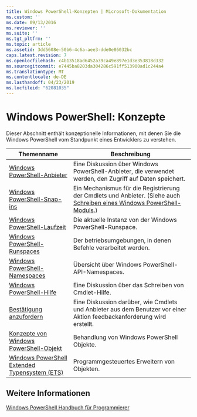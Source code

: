 ```yaml
---
title: Windows PowerShell-Konzepten | Microsoft-Dokumentation
ms.custom: ''
ms.date: 09/13/2016
ms.reviewer: ''
ms.suite: ''
ms.tgt_pltfrm: ''
ms.topic: article
ms.assetid: 3dd5608e-50b6-4c6a-aee3-dde0e86032bc
caps.latest.revision: 7
ms.openlocfilehash: c4b13518ad6452a39ca49e897e1d3e353818d332
ms.sourcegitcommit: e7445ba8203da304286c591ff513900ad1c244a4
ms.translationtype: MT
ms.contentlocale: de-DE
ms.lasthandoff: 04/23/2019
ms.locfileid: "62081035"
---
```

# <a name="windows-powershell-concepts"></a>Windows PowerShell: Konzepte

Dieser Abschnitt enthält konzeptionelle Informationen, mit denen Sie die Windows PowerShell vom Standpunkt eines Entwicklers zu verstehen.

|Themenname|Beschreibung|
|----------------|-----------------|
|[Windows PowerShell-Anbieter](http://msdn.microsoft.com/en-us/a65c5c75-1131-4ade-90d3-a613dbe620e9)|Eine Diskussion über Windows PowerShell-Anbieter, die verwendet werden, den Zugriff auf Daten speichert.|
|[Windows PowerShell-Snap-ins](http://msdn.microsoft.com/en-us/20e081a9-522c-48bf-9f21-faaf8cca2e82)|Ein Mechanismus für die Registrierung der Cmdlets und Anbieter. (Siehe auch [Schreiben eines Windows PowerShell-Moduls](../module/writing-a-windows-powershell-module.md).)|
|[Windows PowerShell-Laufzeit](http://msdn.microsoft.com/en-us/949f06e8-0224-4cd3-bbad-a0cebbb5dec8)|Die aktuelle Instanz von der Windows PowerShell-Runspace.|
|[Windows PowerShell-Runspaces](http://msdn.microsoft.com/en-us/a1582cfe-f06d-4aff-adc6-71f49a860ce9)|Der betriebsumgebungen, in denen Befehle verarbeitet werden.|
|[Windows PowerShell-Namespaces](http://msdn.microsoft.com/en-us/04bd2841-e90c-47d2-8a1f-3aeb3df35176)|Übersicht über Windows PowerShell-API-Namespaces.|
|[Windows PowerShell-Hilfe](http://msdn.microsoft.com/en-us/097b7c1c-a056-4b36-9c86-65b2ee702fc7)|Eine Diskussion über das Schreiben von Cmdlet-Hilfe.|
|[Bestätigung anzufordern](../cmdlet/requesting-confirmation-from-cmdlets.md)|Eine Diskussion darüber, wie Cmdlets und Anbieter aus dem Benutzer vor einer Aktion feedbackanforderung wird erstellt.|
|[Konzepte von Windows PowerShell-Objekt](http://msdn.microsoft.com/en-us/a1449178-b6fd-4ca8-a5e1-d747c2c54181)|Behandlung von Windows PowerShell Objekte.|
|[Windows PowerShell Extended Typensystem (ETS)](http://msdn.microsoft.com/en-us/12700631-be23-4e6b-9bf0-81ea0d166353)|Programmgesteuertes Erweitern von Objekten.|

## <a name="see-also"></a>Weitere Informationen

[Windows PowerShell Handbuch für Programmierer](./windows-powershell-programmer-s-guide.md)